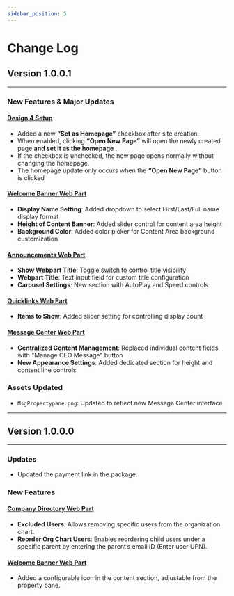 ```yaml
---
sidebar_position: 5
---
```


# Change Log

## Version 1.0.0.1

---

### New Features & Major Updates

#### [Design 4 Setup](/documentation/docs/design-4/installation#-Installation-Instructions)

- Added a new **“Set as Homepage”** checkbox after site creation.
- When enabled, clicking **“Open New Page”** will open the newly created page **and set it as the homepage** .
- If the checkbox is unchecked, the new page opens normally without changing the homepage.
- The homepage update only occurs when the **“Open New Page”** button is clicked

#### [Welcome Banner Web Part](/documentation/docs/design-4/configuration#-1-welcome-banner)

- **Display Name Setting**: Added dropdown to select First/Last/Full name display format
- **Height of Content Banner**: Added slider control for content area height
- **Background Color**: Added color picker for Content Area background customization

#### [Announcements Web Part](/documentation/docs/design-4/configuration#-2-announcements)

- **Show Webpart Title**: Toggle switch to control title visibility
- **Webpart Title**: Text input field for custom title configuration
- **Carousel Settings**: New section with AutoPlay and Speed controls

#### [Quicklinks Web Part](/documentation/docs/design-4/configuration#-3-quicklinks)

- **Items to Show**: Added slider setting for controlling display count

#### [Message Center Web Part](/documentation/docs/design-4/configuration#-5-message-center)

- **Centralized Content Management**: Replaced individual content fields with "Manage CEO Message" button
- **New Appearance Settings**: Added dedicated section for height and content line controls

### Assets Updated

- `MsgPropertypane.png`: Updated to reflect new Message Center interface

---

## Version 1.0.0.0

---

### Updates

- Updated the payment link in the package.

### New Features

#### [Company Directory Web Part](/documentation/docs/design-4/configuration#-8-company-directory)

- **Excluded Users**: Allows removing specific users from the organization chart.
- **Reorder Org Chart Users**: Enables reordering child users under a specific parent by entering the parent’s email ID (Enter user UPN).

#### [Welcome Banner Web Part](/documentation/docs/design-4/configuration#%EF%B8%8F-general-settings)

- Added a configurable icon in the content section, adjustable from the property pane.
